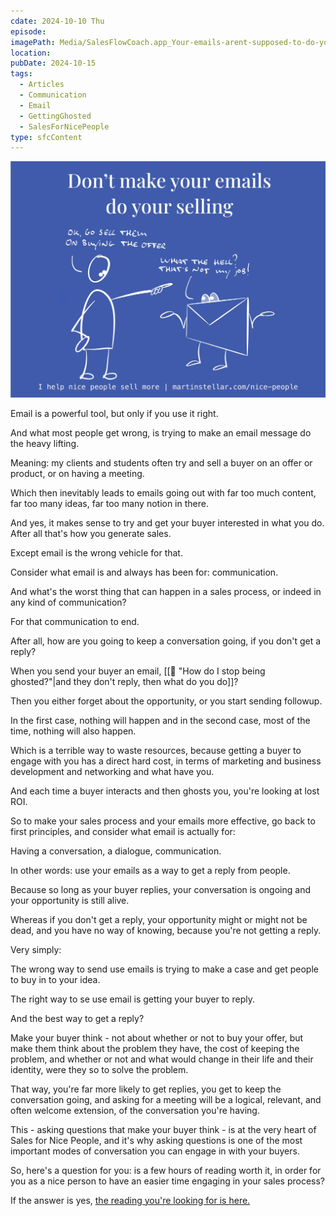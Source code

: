 ```yaml
---
cdate: 2024-10-10 Thu
episode: 
imagePath: Media/SalesFlowCoach.app_Your-emails-arent-supposed-to-do-your-selling_MartinStellar.jpeg
location: 
pubDate: 2024-10-15
tags:
  - Articles
  - Communication
  - Email
  - GettingGhosted
  - SalesForNicePeople
type: sfcContent
---
```


![](Media/SalesFlowCoach.app_Your-emails-arent-supposed-to-do-your-selling_MartinStellar.jpeg)

Email is a powerful tool, but only if you use it right.

And what most people get wrong, is trying to make an email message do the heavy lifting.

Meaning: my clients and students often try and sell a buyer on an offer or product, or on having a meeting.

Which then inevitably leads to emails going out with far too much content, far too many ideas, far too many notion in there.

And yes, it makes sense to try and get your buyer interested in what you do. After all that's how you generate sales.

Except email is the wrong vehicle for that.

Consider what email is and always has been for: communication.

And what's the worst thing that can happen in a sales process, or indeed in any kind of communication?

For that communication to end.

After all, how are you going to keep a conversation going, if you don't get a reply?

When you send your buyer an email, [[📄 "How do I stop being ghosted?"|and they don't reply, then what do you do]]?

Then you either forget about the opportunity, or you start sending followup.

In the first case, nothing will happen and in the second case, most of the time, nothing will also happen.

Which is a terrible way to waste resources, because getting a buyer to engage with you has a direct hard cost, in terms of marketing and business development and networking and what have you.

And each time a buyer interacts and then ghosts you, you're looking at lost ROI.

So to make your sales process and your emails more effective, go back to first principles, and consider what email is actually for:

Having a conversation, a dialogue, communication.

In other words: use your emails as a way to get a reply from people.

Because so long as your buyer replies, your conversation is ongoing and your opportunity is still alive.

Whereas if you don't get a reply, your opportunity might or might not be dead, and you have no way of knowing, because you're not getting a reply.

Very simply:

The wrong way to send use emails is trying to make a case and get people to buy in to your idea.

The right way to se use email is getting your buyer to reply.

And the best way to get a reply?

Make your buyer think - not about whether or not to buy your offer, but make them think about the problem they have, the cost of keeping the problem, and whether or not and what would change in their life and their identity, were they so to solve the problem.

That way, you're far more likely to get replies, you get to keep the conversation going, and asking for a meeting will be a logical, relevant, and often welcome extension, of the conversation you're having.

This - asking questions that make your buyer think - is at the very heart of Sales for Nice People, and it's why asking questions is one of the most important modes of conversation you can engage in with your buyers.

So, here's a question for you: is a few hours of reading worth it, in order for you as a nice person to have an easier time engaging in your sales process?

If the answer is yes, [the reading you're looking for is here.](https://books2read.com/salesfornicepeople)